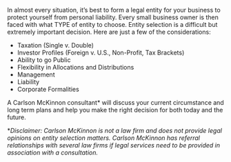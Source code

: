 
In almost every situation, it’s best to form a legal entity for your business to protect yourself from personal liability. Every small business owner is then faced with what TYPE of entity to choose. Entity selection is a difficult but extremely important decision. Here are just a few of the considerations:

* Taxation (Single v. Double)
* Investor Profiles (Foreign v. U.S., Non-Profit, Tax Brackets)
* Ability to go Public
* Flexibility in Allocations and Distributions
* Management
* Liability
* Corporate Formalities

A Carlson McKinnon consultant* will discuss your current circumstance and long term plans and help you make the right decision for both today and the future.

&#42;*Disclaimer: Carlson McKinnon is not a law firm and does not provide legal opinions on entity selection matters. Carlson McKinnon has referral relationships with several law firms if legal services need to be provided in association with a consultation.*
